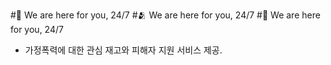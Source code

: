 #🤝 We are here for you, 24/7
#🫂 We are here for you, 24/7
#💚 We are here for you, 24/7

- 가정폭력에 대한 관심 재고와 피해자 지원 서비스 제공.
